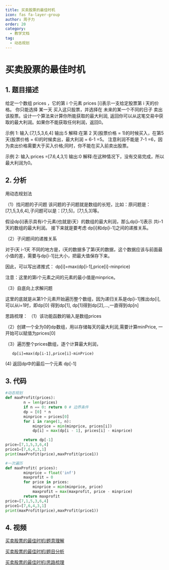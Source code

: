 ```yaml
---
title: 买卖股票的最佳时机
icon: fas fa-layer-group
author: 周子力
order: 20
category:
  - 教学文档
tag:
  - 动态规划
---
```


# 买卖股票的最佳时机
## 1. 题目描述
给定一个数组 prices ，它的第 i 个元素 prices [i]表示一支给定股票第 i 天的价格。
你只能选择 某一天 买入这只股票，并选择在 未来的某一个不同的日子 卖出该股票。设计一个算法来计算你所能获取的最大利润,
返回你可以从这笔交易中获取的最大利润。如果你不能获取任何利润，返回0。

示例 1:
输入:[7,1,5,3,6,4]
输出:5
解释:在第 2 天(股票价格 = 1)的时候买入，在第5 天(股票价格 = 6)的时候卖出，最大利润 = 6-1 =5。
注意利润不能是 7-1 =6，因为卖出价格需要大于买入价格;同时，你不能在买入前卖出股票。

示例 2:
输入:prices =[7.6,4,3,1]
输出:0
解释:在这种情况下，没有交易完成，所以最大利润为0。
 
## 2. 分析
  用动态规划法

  （1）找问题的子问题
  该问题的子问题就是数组的长短，比如：原问题是：[7,1,5,3,6,4],子问题可以是：[7,1,5]，[7,1,5,3]等。

  假设dp[i]表示具有i个元素(也就是i天）的数组的最大利润，那么dp[i-1]表示 共i-1天的数组的最大利润。
  接下来就是要考虑 dp[i]和dp[i-1]之间的递推关系。

  （2）子问题间的递推关系

  对于i天 i-1天 不同的地方是，i天的数据多了第i天的数据，这个数据应该与前面最小值的差，需要与dp[i-1]比大小，把最大值保存下来。

  因此，可以写出递推式：
  dp[i]=max(dp[i-1],price[i]-minprice)

  注意：这里的第i个元素之间的元素的最小值是minprice。

  （3）自底向上求解问题

  这里的底就是从第1个元素开始遍历整个数组，因为递归关系是dp[i-1]推出dp[i], 可以从i=1时，即dp[0] 得到dp[1], dp[1]得到dp[2],...,一直得到dp[n]

  思路梳理：
  （1）该功能函数的输入是数组prices

  （2）创建一个全为0的dp数组，用以存储每天的最大利润,需要计算minPrice, 一开始可以赋值为prices[0]

  （3）遍历整个prices数组，逐个计算最大利润，

       dp[i]=max(dp[i-1],price[i]-minPrice)

   (4) 返回dp中的最后一个元素 dp[-1]



## 3. 代码
```python
#动态规划
def maxProfit(prices):
        n = len(prices)
        if n == 0: return 0 # 边界条件
        dp = [0] * n
        minprice = prices[0] 
        for i in range(1, n):
            minprice = min(minprice, prices[i])
            dp[i] = max(dp[i - 1], prices[i] - minprice)

        return dp[-1]
price=[7,1,5,3,6,4]
price1=[7,6,4,3,1]
print(maxProfit(price),maxProfit(price1))
```

```python
#一次遍历
def maxProfit( prices):
        minprice = float('inf')
        maxprofit = 0
        for price in prices:
            minprice = min(minprice, price)
            maxprofit = max(maxprofit, price - minprice)
        return maxprofit
price=[7,1,5,3,6,4]
price1=[7,6,4,3,1]
print(maxProfit(price),maxProfit(price1))
```
## 4. 视频
[买卖股票的最佳时机I题意理解](https://cyberdownload.anrunlu.net/1a414e30-26b7-4dca-a88f-6afe08bd9c90.mp4)

[买卖股票的最佳时机I题目分析](https://cyberdownload.anrunlu.net/5ebb7ba5-c024-410f-bb44-df0a68fa5d6f.mp4)

[买卖股票的最佳时机I思路梳理](https://cyberdownload.anrunlu.net/e7b5e684-fabd-4a9e-a553-bcea72509e68.mp4)
